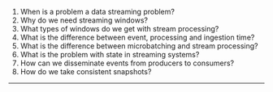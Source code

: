 1. When is a problem a data streaming problem?
2. Why do we need streaming windows?
3. What types of windows do we get with stream processing?
4. What is the difference between event, processing and ingestion time?
5. What is the difference between microbatching and stream processing?
6. What is the problem with state in streaming systems?
7. How can we disseminate events from producers to consumers?
8. How do we take consistent snapshots?
___
